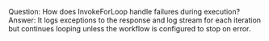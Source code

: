 Question: How does InvokeForLoop handle failures during execution?
Answer: It logs exceptions to the response and log stream for each iteration but continues looping unless the workflow is configured to stop on error.
